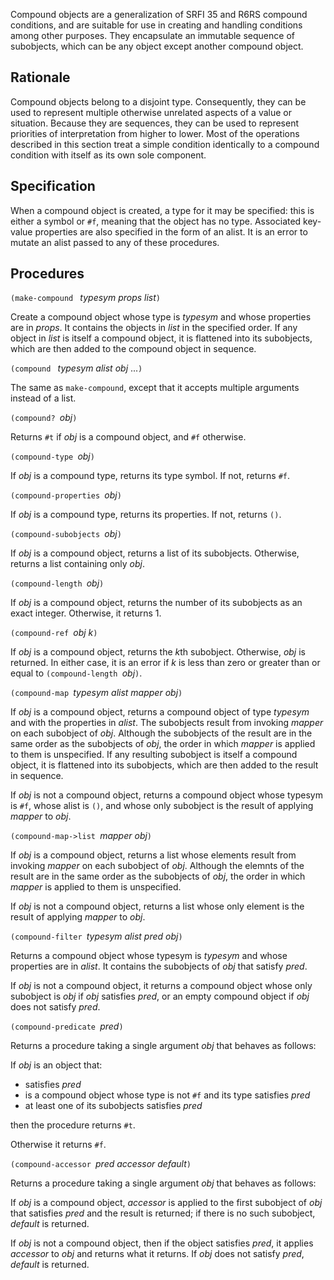 Compound objects are a generalization of SRFI 35 and R6RS compound conditions,
and are suitable for use in creating and handling conditions among other purposes.
They encapsulate an immutable sequence of subobjects, which can be
any object except another compound object.  

## Rationale

Compound objects belong to a disjoint type.  Consequently, they can
be used to represent multiple otherwise unrelated aspects of a value
or situation.  Because they are sequences, they can be used to
represent priorities of interpretation from higher to lower.  Most
of the operations described
in this section treat a simple condition identically to a compound
condition with itself as its own sole component. 

## Specification

When a compound object is created, a type for it may be specified:
this is either a symbol or `#f`, meaning that the object has no type.
Associated key-value properties are also specified in the form of an alist.
It is an error to mutate an alist passed to any of these procedures.

## Procedures

`(make-compound ` *typesym props list*`)`

Create a compound object whose type is *typesym*
and whose properties are in *props*.
It contains the objects in *list* in the specified order.
If any object in *list* is itself a compound object,
it is flattened into its subobjects,
which are then added to the compound object in sequence.

`(compound ` *typesym alist obj* ...`)`

The same as `make-compound`,
except that it accepts multiple arguments instead of a list.

`(compound? `*obj*`)`

Returns `#t` if *obj* is a compound object, and `#f` otherwise.

`(compound-type `*obj*`)`

If *obj* is a compound type, returns its type symbol.
If not, returns `#f`.

`(compound-properties `*obj*`)`

If *obj* is a compound type, returns its properties.
If not, returns `()`.


`(compound-subobjects `*obj*`)`

If *obj* is a compound object, returns a list of its subobjects.
Otherwise, returns a list containing only *obj*.

`(compound-length `*obj*`)`

If *obj* is a compound object, returns the number of its subobjects as an exact
integer.  Otherwise, it returns 1.

`(compound-ref `*obj k*`)`

If *obj* is a compound object, returns the *k*th subobject.
Otherwise, *obj* is returned.
In either case, it is an error if *k* is less than
zero or greater than or equal to `(compound-length `*obj*`)`.

`(compound-map `*typesym alist mapper obj*`)`

If *obj* is a compound object, returns a compound object
of type *typesym* and with the properties in *alist*.
The subobjects result from invoking *mapper* on each subobject of *obj*.
Although the subobjects of the result are in the same order as the subobjects of *obj*,
the order in which *mapper* is applied to them is unspecified.
If any resulting subobject is itself a compound object, it is flattened into its subobjects,
which are then added to the result in sequence.

If *obj* is not a compound object, returns a compound object
whose typesym is `#f`, whose alist is `()`, and
whose only subobject is the result of applying *mapper* to *obj*.

`(compound-map->list `*mapper obj*`)`

If *obj* is a compound object, returns a list
whose elements result from invoking *mapper* on each subobject of *obj*.
Although the elemnts of the result are in the same order as the subobjects of *obj*,
the order in which *mapper* is applied to them is unspecified.

If *obj* is not a compound object, returns a list
whose only element is the result of applying *mapper* to *obj*.

`(compound-filter `*typesym alist pred obj*`)`

Returns a compound object
whose typesym is *typesym* and whose properties are in *alist*.
It contains the subobjects of *obj* that satisfy *pred*.

If *obj* is not a compound object, it returns a compound object
whose only subobject is *obj* if *obj* satisfies *pred*,
or an empty compound object if *obj* does not satisfy *pred*.

`(compound-predicate `*pred*`)`

Returns a procedure taking a single argument *obj*
that behaves as follows:

If *obj* is an object that:

 * satisfies *pred*
 * is a compound object whose type is not `#f` 
   and its type satisfies *pred*
 * at least one of its subobjects satisfies *pred*

then the procedure returns `#t`.

Otherwise it returns `#f`.

`(compound-accessor `*pred accessor default*`)`

Returns a procedure taking a single argument *obj*
that behaves as follows:

If *obj* is a compound object, *accessor* is applied to
the first subobject of *obj* that satisfies *pred* and the result is returned;
if there is no such subobject, *default* is returned.

If *obj* is not a compound object, then if the object satisfies *pred*,
it applies *accessor* to *obj* and returns what it returns.
If *obj* does not satisfy *pred*, *default* is returned.

